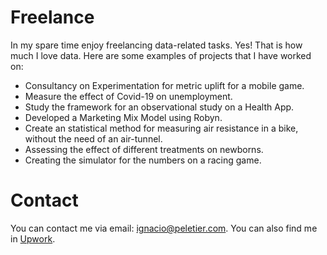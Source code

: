 # Freelance

In my spare time enjoy freelancing data-related tasks. Yes! That is how much I love data. Here are some examples of projects that I have worked on:

* Consultancy on Experimentation for metric uplift for a mobile game.
* Measure the effect of Covid-19 on unemployment.
* Study the framework for an observational study on a Health App.
* Developed a Marketing Mix Model using Robyn.
* Create an statistical method for measuring air resistance in a bike, without the need of an air-tunnel.
* Assessing the effect of different treatments on newborns.
* Creating the simulator for the numbers on a racing game.

# Contact

You can contact me via email: [ignacio@peletier.com](mailto:ignacio@peletier.com). You can also find me in [Upwork](https://www.upwork.com/freelancers/~016a2a00974e2e2e64).